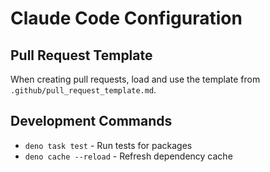 # Claude Code Configuration

## Pull Request Template

When creating pull requests, load and use the template from
`.github/pull_request_template.md`.

## Development Commands

- `deno task test` - Run tests for packages
- `deno cache --reload` - Refresh dependency cache
